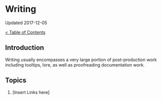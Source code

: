 # Writing

Updated 2017-12-05

[< Table of Contents][0]

## Introduction

Writing usually encompasses a very large portion of post-production work including tooltips, lore, as well as proofreading documentation work.

## Topics

1. [Insert Links here]

[0]: README.md
[1]: filename.md
[2]: filename.md
[3]: filename.md
[4]: filename.md
[5]: filename.md
[6]: filename.md
[7]: filename.md
[8]: filename.md
